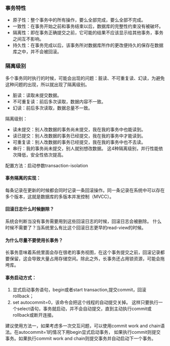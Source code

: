 ### 事务特性
* 原子性：整个事务中的所有操作，要么全部完成，要么全部不完成。
* 一致性：在事务开始之前和事务结束以后，数据库的完整性约束没有被破坏。
* 隔离性：即在事务正确提交之前，它可能的结果不应该显示给其他事务，事务之间互不影响。
* 持久性：在事务完成以后，该事务所对数据库所作的更改便持久的保存在数据库之中，并不会被回滚。
### 隔离级别
多个事务同时执行的时候，可能会出现的问题：脏读、不可重复读、幻读，为避免这种问题的出现，所以就出现了隔离级别。
* 脏读：读取未提交数据。
* 不可重复读：前后多次读取，数据内容不一致。
* 幻读：前后多次读取，数据总量不一致。  

隔离级别：  
* 读未提交：别人改数据的事务尚未提交，我在我的事务中也能读到。
* 读已提交：别人改数据的事务已经提交，我在我的事务中才能读到。
* 可重复读：别人改数据的事务已经提交，我在我的事务中也不去读。
* 串行：我的事务尚未提交，别人就别想改数据。
这4种隔离级别，并行性能依次降低，安全性依次提高。   

配置方法：启动参数transaction-isolation  


#### 事务隔离的实现：
每条记录在更新的时候都会同时记录一条回滚操作。同一条记录在系统中可以存在多个版本，这就是数据库的多版本并发控制（MVCC）。  

#### 回滚日志什么时候删除？
系统会判断当没有事务需要用到这些回滚日志的时候，回滚日志会被删除。
什么时候不需要了？当系统里么有比这个回滚日志更早的read-view的时候。

#### 为什么尽量不要使用长事务？  
长事务意味着系统里面会存在很老的事务视图，在这个事务提交之前，回滚记录都要保留，这会导致大量占用存储空间。除此之外，长事务还占用锁资源，可能会拖垮库。

#### 事务启动方式：  
1. 显式启动事务语句，begin或者start transaction,提交commit，回滚rollback；
2. set autocommit=0，该命令会把这个线程的自动提交关掉。
这样只要执行一个select语句，事务就启动，并不会自动提交，直到主动执行commit或rollback或断开连接。  


建议使用方法一，如果考虑多一次交互问题，可以使用commit work and chain语法。在autocommit=1的情况下用begin显式启动事务，
如果执行commit则提交事务。如果执行commit work and chain则提交事务并自动启动下一个事务。
